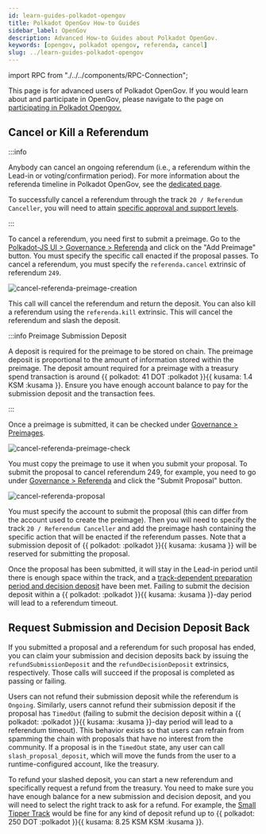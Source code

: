 ```yaml
---
id: learn-guides-polkadot-opengov
title: Polkadot OpenGov How-to Guides
sidebar_label: OpenGov
description: Advanced How-to Guides about Polkadot OpenGov.
keywords: [opengov, polkadot opengov, referenda, cancel]
slug: ../learn-guides-polkadot-opengov
---
```


import RPC from "./../../components/RPC-Connection";

This page is for advanced users of Polkadot OpenGov. If you would learn about and participate in
OpenGov, please navigate to the page on
[participating in Polkadot Opengov.](https://wiki.polkadot.network/docs/maintain-guides-polkadot-opengov)

## Cancel or Kill a Referendum

:::info

Anybody can cancel an ongoing referendum (i.e., a referendum within the Lead-in or
voting/confirmation period). For more information about the referenda timeline in Polkadot OpenGov,
see the [dedicated page](../learn/learn-polkadot-opengov.md#referenda-timeline).

To successfully cancel a referendum through the track `20 / Referendum Canceller`, you will need to
attain
[specific approval and support levels](../maintain/maintain-guides-polkadot-opengov.md#referendum-canceller).

:::

To cancel a referendum, you need first to submit a preimage. Go to the
[Polkadot-JS UI > Governance > Referenda](https://polkadot.js.org/apps/#/referenda) and click on the
"Add Preimage" button. You must specify the specific call enacted if the proposal passes. To cancel
a referendum, you must specify the `referenda.cancel` extrinsic of referendum `249`.

![cancel-referenda-preimage-creation](../assets/cancel-referenda-preimage-creation.png)

This call will cancel the referendum and return the deposit. You can also kill a referendum using
the `referenda.kill` extrinsic. This will cancel the referendum and slash the deposit.

:::info Preimage Submission Deposit

A deposit is required for the preimage to be stored on chain. The preimage deposit is proportional
to the amount of information stored within the preimage. The deposit amount required for a preimage
with a treasury spend transaction is around
{{ polkadot: 41 DOT :polkadot }}{{ kusama:  1.4 KSM  :kusama }}. Ensure you have enough account
balance to pay for the submission deposit and the transaction fees.

:::

Once a preimage is submitted, it can be checked under
[Governance > Preimages](https://polkadot.js.org/apps/#/preimages).

![cancel-referenda-preimage-check](../assets/cancel-referenda-preimage-check.png)

You must copy the preimage to use it when you submit your proposal. To submit the proposal to cancel
referendum 249, for example, you need to go under
[Governance > Referenda](https://polkadot.js.org/apps/#/referenda) and click the "Submit Proposal"
button.

![cancel-referenda-proposal](../assets/cancel-referenda-proposal.png)

You must specify the account to submit the proposal (this can differ from the account used to create
the preimage). Then you will need to specify the track `20 / Referendum Canceller` and add the
preimage hash containing the specific action that will be enacted if the referendum passes. Note
that a submission deposit of
{{ polkadot: <RPC network="polkadot" path="consts.referenda.submissionDeposit" defaultValue={10000000000} filter="humanReadable"/> :polkadot }}{{ kusama: <RPC network="kusama" path="consts.referenda.submissionDeposit" defaultValue={33333333333} filter="humanReadable"/> :kusama }}
will be reserved for submitting the proposal.

Once the proposal has been submitted, it will stay in the Lead-in period until there is enough space
within the track, and a
[track-dependent preparation period and decision deposit](../maintain/maintain-guides-polkadot-opengov.md#polkadot-opengov-terminology-and-parameters)
have been met. Failing to submit the decision deposit within a
{{ polkadot: <RPC network="polkadot" path="const.referenda.undecidingTimeout" defaultValue={201600} filter="blocksToDays"/> :polkadot }}{{ kusama: <RPC network="kusama" path="const.referenda.undecidingTimeout" defaultValue={201600} filter="blocksToDays"/> :kusama }}-day
period will lead to a referendum timeout.

## Request Submission and Decision Deposit Back

If you submitted a proposal and a referendum for such proposal has ended, you can claim your
submission and decision deposits back by issuing the `refundSubmissionDeposit` and the
`refundDecisionDeposit` extrinsics, respectively. Those calls will succeed if the proposal is
completed as passing or failing.

Users can not refund their submission deposit while the referendum is `Ongoing`. Similarly, users
cannot refund their submission deposit if the proposal has `TimedOut` (failing to submit the
decision deposit within a
{{ polkadot: <RPC network="polkadot" path="const.referenda.undecidingTimeout" defaultValue={201600} filter="blocksToDays"/> :polkadot }}{{ kusama: <RPC network="kusama" path="const.referenda.undecidingTimeout" defaultValue={201600} filter="blocksToDays"/> :kusama }}-day
period will lead to a referendum timeout). This behavior exists so that users can refrain from
spamming the chain with proposals that have no interest from the community. If a proposal is in the
`TimedOut` state, any user can call `slash_proposal_deposit`, which will move the funds from the
user to a runtime-configured account, like the treasury.

To refund your slashed deposit, you can start a new referendum and specifically request a refund
from the treasury. You need to make sure you have enough balance for a new submission and decision
deposit, and you will need to select the right track to ask for a refund. For example, the
[Small Tipper Track](../maintain/maintain-guides-polkadot-opengov.md#small-tipper) would be fine for
any kind of deposit refund up to
{{ polkadot: 250 DOT :polkadot }}{{ kusama: 8.25 KSM KSM :kusama }}.
